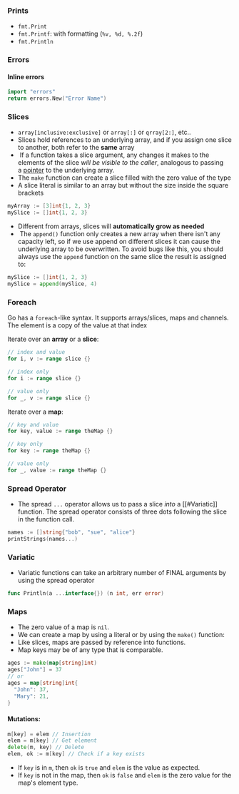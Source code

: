 ### Prints
- `fmt.Print`
- `fmt.Printf`: with formatting (`%v, %d, %.2f`)
- `fmt.Println`
### Errors
#### Inline errors
 ```go 
import "errors"
return errors.New("Error Name")
```

### Slices
- `array[inclusive:exclusive]` or `array[:]` or `qrray[2:]`, etc..
- Slices hold references to an underlying array, and if you assign one slice to another, both refer to the **same** array
-  If a function takes a slice argument, any changes it makes to the elements of the slice _will be visible to the caller_, analogous to passing a [pointer](https://en.wikipedia.org/wiki/Pointer_%28computer_programming%29) to the underlying array.
- The `make` function can create a slice filled with the zero value of the type
- A slice literal is similar to an array but without the size inside the square brackets
```go
myArray := [3]int{1, 2, 3}
mySlice := []int{1, 2, 3}
```
- Different from arrays, slices will **automatically grow as needed**
-  The `append()` function only creates a new array when there isn't any capacity left, so if we use append on different slices it can cause the underlying array to be overwritten. To avoid bugs like this, you should always use the `append` function on the same slice the result is assigned to:
```go
mySlice := []int{1, 2, 3}
mySlice = append(mySlice, 4)
```

### Foreach
Go has a `foreach`-like syntax. It supports arrays/slices, maps and channels.
The element is a copy of the value at that index

Iterate over an **array** or a **slice**:
```go
// index and value
for i, v := range slice {}

// index only
for i := range slice {}

// value only
for _, v := range slice {}
```

Iterate over a **map**:
```go
// key and value
for key, value := range theMap {}

// key only
for key := range theMap {}

// value only
for _, value := range theMap {}
```

### Spread Operator
- The spread `...` operator allows us to pass a slice _into_ a [[#Variatic]] function. The spread operator consists of three dots following the slice in the function call.
```go 
names := []string{"bob", "sue", "alice"}
printStrings(names...)
```

### Variatic 
- Variatic functions can take an arbitrary number of FINAL arguments by using the spread operator
```go
func Println(a ...interface{}) (n int, err error) 
```

### Maps
- The zero value of a map is `nil`.
- We can create a map by using a literal or by using the `make()` function:
- Like slices, maps are passed by reference into functions.
- Map keys may be of any type that is comparable.
```go
ages := make(map[string]int)
ages["John"] = 37
// or
ages = map[string]int{
  "John": 37,
  "Mary": 21,
}
```
#### Mutations:
```go
m[key] = elem // Insertion
elem = m[key] // Get element
delete(m, key) // Delete
elem, ok := m[key] // Check if a key exists
```
- If `key` is in `m`, then `ok` is `true` and `elem` is the value as expected.
- If `key` is not in the map, then `ok` is `false` and `elem` is the zero value for the map's element type.
